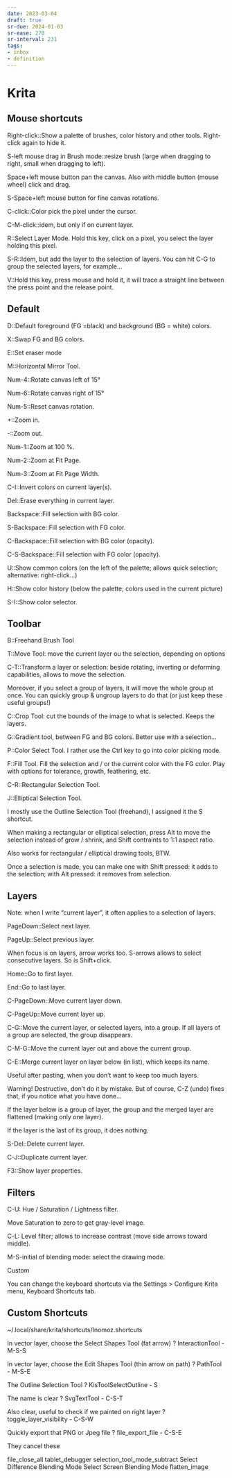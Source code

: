 ```yaml
---
date: 2023-03-04
draft: true
sr-due: 2024-01-03
sr-ease: 270
sr-interval: 231
tags:
- inbox
- definition
---
```


# Krita

## Mouse shortcuts

Right-click::Show a palette of brushes, color history and other tools.
Right-click again to hide it.

S-left mouse drag in Brush mode::resize brush (large when dragging to right,
small when dragging to left).

Space+left mouse button pan the canvas. Also with middle button (mouse wheel)
click and drag.

S-Space+left mouse button for fine canvas rotations.

C-click::Color pick the pixel under the cursor.

C-M-click::idem, but only if on current layer.

R::Select Layer Mode. Hold this key, click on a pixel, you select the layer
holding this pixel.

S-R::Idem, but add the layer to the selection of layers. You can hit C-G to
group the selected layers, for example…

V::Hold this key, press mouse and hold it, it will trace a straight line between
the press point and the release point.

## Default

D::Default foreground (FG =black) and background (BG = white) colors.

X::Swap FG and BG colors.

E::Set eraser mode

M::Horizontal Mirror Tool.

Num-4::Rotate canvas left of 15°

Num-6::Rotate canvas right of 15°

Num-5::Reset canvas rotation.

+::Zoom in.


-::Zoom out.

Num-1::Zoom at 100 %.

Num-2::Zoom at Fit Page.

Num-3::Zoom at Fit Page Width.

C-I::Invert colors on current layer(s).

Del::Erase everything in current layer.

Backspace::Fill selection with BG color.

S-Backspace::Fill selection with FG color.

C-Backspace::Fill selection with BG color (opacity).

C-S-Backspace::Fill selection with FG color (opacity).

U::Show common colors (on the left of the palette; allows quick selection;
alternative: right-click…)

H::Show color history (below the palette; colors used in the current picture)

S-I::Show color selector.

## Toolbar

B::Freehand Brush Tool

T::Move Tool: move the current layer ou the selection, depending on options

C-T::Transform a layer or selection: beside rotating, inverting or deforming
capabilities, allows to move the selection.

Moreover, if you select a group of layers, it will move the whole group at once.
You can quickly group & ungroup layers to do that (or just keep these useful
groups!)

C::Crop Tool: cut the bounds of the image to what is selected. Keeps the layers.

G::Gradient tool, between FG and BG colors. Better use with a selection…

P::Color Select Tool. I rather use the Ctrl key to go into color picking mode.

F::Fill Tool. Fill the selection and / or the current color with the FG color.
Play with options for tolerance, growth, feathering, etc.

C-R::Rectangular Selection Tool.

J::Elliptical Selection Tool.

I mostly use the Outline Selection Tool (freehand), I assigned it the S
shortcut.

When making a rectangular or elliptical selection, press Alt to move the
selection instead of grow / shrink, and Shift contraints to 1:1 aspect ratio.

Also works for rectangular / elliptical drawing tools, BTW.

Once a selection is made, you can make one with Shift pressed: it adds to the
selection; with Alt pressed: it removes from selection.

## Layers

Note: when I write “current layer”, it often applies to a selection of layers.

PageDown::Select next layer.

PageUp::Select previous layer.

When focus is on layers, arrow works too. S-arrows allows to select consecutive
layers. So is Shift+click.

Home::Go to first layer.

End::Go to last layer.

C-PageDown::Move current layer down.

C-PageUp::Move current layer up.

C-G::Move the current layer, or selected layers, into a group. If all layers of
a group are selected, the group disappears.

C-M-G::Move the current layer out and above the current group.

C-E::Merge current layer on layer below (in list), which keeps its name.

Useful after pasting, when you don’t want to keep too much layers.

Warning! Destructive, don’t do it by mistake. But of course, C-Z (undo) fixes
that, if you notice what you have done…

If the layer below is a group of layer, the group and the merged layer are
flattened (making only one layer).

If the layer is the last of its group, it does nothing.

S-Del::Delete current layer.

C-J::Duplicate current layer.

F3::Show layer properties.

## Filters

C-U: Hue / Saturation / Lightness filter.

Move Saturation to zero to get gray-level image.

C-L: Level filter; allows to increase contrast (move side arrows toward middle).

M-S-initial of blending mode: select the drawing mode.

Custom

You can change the keyboard shortcuts via the Settings > Configure Krita menu,
Keyboard Shortcuts tab.

## Custom Shortcuts

~/.local/share/krita/shortcuts/Inomoz.shortcuts

In vector layer, choose the Select Shapes Tool (fat arrow) ? InteractionTool -
M-S-S

In vector layer, choose the Edit Shapes Tool (thin arrow on path) ? PathTool -
M-S-E

The Outline Selection Tool ? KisToolSelectOutline - S

The name is clear ? SvgTextTool - C-S-T

Also clear, useful to check if we painted on right layer ?
toggle_layer_visibility - C-S-W

Quickly export that PNG or Jpeg file ? file_export_file - C-S-E

They cancel these

file_close_all tablet_debugger selection_tool_mode_subtract Select Difference
Blending Mode Select Screen Blending Mode flatten_image